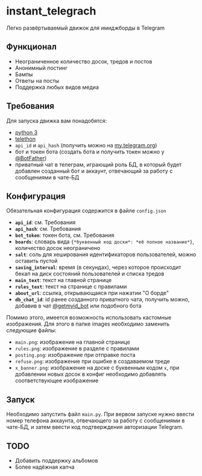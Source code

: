 # instant_telegrach
Легко развёртываемый движок для имиджборды в Telegram
## Функционал
- Неограниченное количество досок, тредов и постов
- Анонимный постинг
- Бампы 
- Ответы на посты
- Поддержка любых видов медиа
## Требования
Для запуска движка вам понадобятся:
- [python 3](https://www.python.org/downloads/)
- [telethon](https://github.com/LonamiWebs/Telethon#installing)
- `api_id` и `api_hash` (получить можно на [my.telegram.org](https://my.telegram.org))
- бот и токен бота (создать бота и получить токен можно у [@BotFather](https://t.me/BotFather))
- приватный чат в телеграм, играющий роль БД, в который будет добавлен созданный бот и аккаунт, отвечающий за работу с сообщениями в чате-БД
## Конфигурация
Обязательная конфигурация содержится в файле `config.json`
- **`api_id`**: см. Требования
- **`api_hash`**: см. Требования
- **`bot_token`**: токен бота, см. Требования
- **`boards`**: словарь вида `{*буквенный код доски*: *её полное название*}`, количество досок неограничено
- **`salt`**: соль для хеширования идентификаторов пользователей, можно оставить пустой
- **`saving_interval`**: время (в секундах), через которое происходит бекап на диск состояний пользователей и списка тредов
- **`main_text`**: текст на главной странице
- **`rules_text`**: текст на странице с правилами
- **`about_url`**: ссылка, открывающаяся при нажатии "О борде"
- **`db_chat_id`**: id ранее созданного приватного чата, получить можно, добавив в чат [@getmyid_bot](https://t.me/getmyid_bot) или подобного бота

Помимо этого, имеется возможность использовать кастомные изображения. Для этого в папке images необходимо заменить следующие файлы:
- `main.png`: изображение на главной странице
- `rules.png`: изображение в разделе с правилами
- `posting.png`: изображение при отправке поста
- `refuse.png`: изображение при ошибке в создаваемом треде
- `x_banner.png`: изображение на доске с буквенным кодом `x`, при добавлении новых досок в конфиг необходимо добавлять соответствующее изображение
## Запуск
Необходимо запустить файл `main.py`. При вервом запуске нужно ввести номер телефона аккаунта, отвечающего за работу с сообщениями в чате-БД, и затем ввести код подтверждения авторизации Telegram.
## TODO
- Добавить поддержку альбомов
- Более надёжная капча

